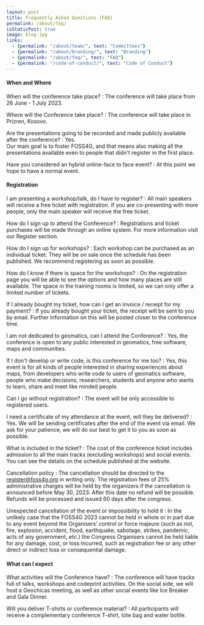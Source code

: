 ```yaml
---
layout: post
title: Frequently Asked Questions (FAQ)
permalink: /about/faq/
isStaticPost: true
image: blog.jpg
links:
  - {permalink: "/about/team/", text: "Committees"}
  - {permalink: "/about/branding/", text: "Branding"}
  - {permalink: "/about/faq/", text: "FAQ"}
  - {permalink: "/code-of-conduct/", text: "Code of Conduct"}
---
```


#### When and Where

When will the conference take place?
: The conference will take place from 26 June - 1 July 2023.

Where will the Conference take place?
: The conference will take place in Prizren, Kosovo.

Are the presentations going to be recorded and made publicly available after the conference?
: Yes.  
Our main goal is to foster FOSS4G, and that means also making all the presentations available even to people that didn't register in the first place.

Have you considered an hybrid online-face to face event?
: At this point we hope to have a normal event.

#### Registration

I am presenting a workshop/talk, do I have to register?
: All main speakers will receive a free ticket with registration. If you are co-presenting with more people, only the main speaker will receive the free ticket.

How do I sign up to attend the Conference?
: Registrations and ticket purchases will be made through an online system. For more information visit our Register section.

How do I sign up for workshops?
: Each workshop can be purchased as an individual ticket. They will be on sale once the schedule has been published. We recommend registering as soon as possible.

How do I know if there is space for the workshops?
: On the registration page you will be able to see the options and how many places are still available. The space in the training rooms is limited, so we can only offer a limited number of tickets.

If I already bought my ticket, how can I get an invoice / receipt for my payment?
: If you already bought your ticket, the receipt will be sent to you by email. Further information on this will be posted closer to the conference time.

I am not dedicated to geomatics, can I attend the Conference?
: Yes, the conference is open to any public interested in geomatics, free software, maps and communities.

If I don't develop or write code, is this conference for me too?
: Yes, this event is for all kinds of people interested in sharing experiences about maps, from developers who write code to users of geomatics software, people who make decisions, researchers, students and anyone who wants to learn, share and meet like minded people.

Can I go without registration?
: The event will be only accessible to registered users.

I need a certificate of my attendance at the event, will they be delivered?
: Yes. We will be sending certificates after the end of the event via email. We ask for your patience, we will do our best to get it to you as soon as possible.

What is included in the ticket?
: The cost of the conference ticket includes admission to all the main tracks (excluding workshops) and social events.  
You can see the details on the schedule published at the website.

Cancellation policy
: The cancellation should be directed to the <register@foss4g.org> in writing only. The registration fees of 25% administrative charges will be held by the organizers if the cancellation is announced before May 30, 2023. After this date no refund will be possible. Refunds will be processed and issued 60 days after the congress.

Unexpected cancellation of the event or impossibility to hold it
: In the unlikely case that the FOSS4G 2023 cannot be held in whole or in part due to any event beyond the Organisers’ control or force majeure (such as riot, fire, explosion, accident, flood, earthquake, sabotage, strikes, pandemic, acts of any government, etc.) the Congress Organisers cannot be held liable for any damage, cost, or loss incurred, such as registration fee or any other direct or indirect loss or consequential damage.

#### What can I expect

What activities will the Conference have?
: The conference will have tracks full of talks, workshops and codeprint activities. On the social side, we will host a Geochicas meeting, as well as other social events like Ice Breaker and Gala Dinner.

Will you deliver T-shirts or conference material?
: All participants will receive a complementary conference T-shirt, tote bag and water bottle.
